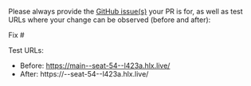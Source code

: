 Please always provide the [GitHub issue(s)](../issues) your PR is for, as well as test URLs where your change can be observed (before and after):

Fix #<gh-issue-id>

Test URLs:
- Before: https://main--seat-54--l423a.hlx.live/
- After: https://<branch>--seat-54--l423a.hlx.live/
